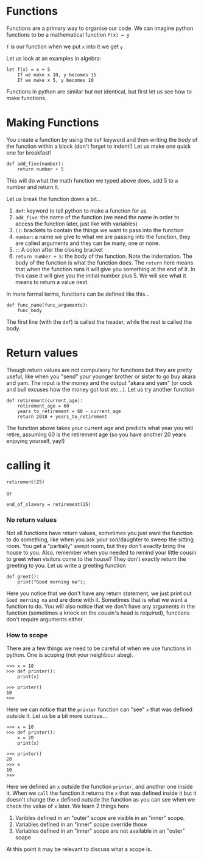 Functions
=========

Functions are a primary way to organise our code.
We can imagine python functions to be a mathematical function `f(x) = y`

`f` is our function
when we put `x` into it we get `y`

Let us look at an examples in algebra:

```
let f(x) = x + 5
    If we make x 10, y becomes 15
    If we make x 5, y becomes 10
```

Functions in python are similar but not identical, but first let us see how to make functions.

# Making Functions

You create a function by using the `def` keyword and then writing the *body* of the function within a block (don't forget to indent!)
Let us make one quick one for breakfast!

```
def add_five(number):
    return number + 5
```

This will do what the math function we typed above does, add 5 to a number and return it.

Let us break the function down a bit...

1. `def`: keyword to tell python to make a function for us
2. `add_five`: the name of the function (we need the name in order to access the function later, just like with variables)
3. `()`: brackets to contain the things we want to pass into the function
4. `number`: a name we give to what we are passing into the function, they are called arguments and they can be many, one or none.
5. `:`: A colon after the closing bracket
6. `return number + 5`: the body of the function. Note the indentation. The body of the function is what the function does. The `return` here means that when the function runs it will give you something at the end of it. In this case it will give you the initial number plus 5. We will see what it means to return a value next.

In more formal terms, functions can be defined like this...

```
def func_name(func_arguments):
    func_body
```

The first line (with the `def`) is called the header, while the rest is called the body.

# Return values

Though return values are not compulsory for functions but they are pretty useful, like when you "send" your younger brother or sister to go buy akara and yam. The input is the money and the output "akara and yam" (or cock and bull excuses how the money got lost etc...).
Let us try another function

```
def retirement(current_age):
    retirement_age = 60
    years_to_retirement = 60 - current_age
    return 2018 + years_to_retirement
```

The function above takes your current age and predicts what year you will retire, assuming 60 is the retirement age (so you have another 20 years enjoying yourself, yay!)

# calling it

```
retirement(25)
```

or 

```
end_of_slavery = retirement(25)
```

### No return values

Not all functions have return values, sometimes you just want the function to do something, like when you ask your son/daughter to sweep the sitting room. You get a "partially" swept room, but they don't exactly bring the house to you. Also, remember when you needed to remind your little cousin to greet when visitors come to the house? They don't exactly return the greeting to you.
Let us write a greeting function

```
def greet():
    print("Good morning ma");
```

Here you notice that we don't have any return statement, we just print out `Good morning ma` and are done with it. Sometimes that is what we want a function to do. You will also notice that we don't have any arguments in the function (sometimes a knock on the cousin's head is required), functions don't require arguments either.

### How to scope

There are a few things we need to be careful of when we use functions in python. One is scoping (not your neighbour abeg).

```
>>> x = 10
>>> def printer():
    print(x)
    
>>> printer()
10
>>> 
```

Here we can notice that the `printer` function can "see" `x` that was defined outside it.
Let us be a bit more curious...

```
>>> x = 10
>>> def printer():
    x = 20
    print(x)
    
>>> printer()
20
>>> x
10
>>> 
```

Here we defined an `x` outside the function `printer`, and another one inside it.
When we `call` the function it returns the `x` that was defined inside it but it doesn't change the `x` defined outside the function as you can see when we check the value of `x` later.
We learn 2 things here

1. Varibles defined in an "outer" scope are visible in an "inner" scope.
2. Variables defined in an "inner" scope override those
3. Variables defined in an "inner" scope are not available in an "outer" scope

At this point it may be relevant to discuss what a scope is.